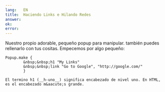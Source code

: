 ```yaml
---
lang:   EN
title:  Haciendo Links e Hilando Redes
answer: 
ok:     
error:  
---
```


Nuestro propio adorable, peque&ntilde;o popup para manipular. tambi&eacute;n puedes rellenarlo con tus cositas. Empecemos por algo peque&ntilde;o:
    
    Popup.make {
            &nbsp;&nbsp;h1 "My Links"
            &nbsp;&nbsp;link "Go to Google", "http://google.com/"
            }
    
    El termino h1 (__h-uno__) significa encabezado de nivel uno. En HTML, es el encabezado m&aacute;s grande.

